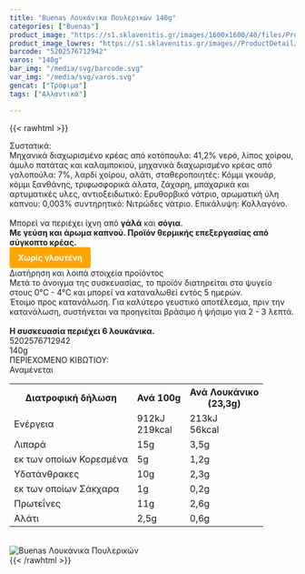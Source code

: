 ```yaml
---
title: "Buenas Λουκάνικα Πουλερικών 140g"
categories: ["Buenas"]
product_image: "https://s1.sklavenitis.gr/images/1600x1600/40/files/ProductMedia/Products/1296018/1.jpg"
product_image_lowres: "https://s1.sklavenitis.gr/images//ProductDetail/40/files/ProductMedia/Products/1296018/1.jpg"
barcode: "5202576712942"
varos: "140g"
bar_img: "/media/svg/barcode.svg"
var_img: "/media/svg/varos.svg"
gencat: ["Τρόφιμα"]
tags: ["Αλλαντικά"]

---
```

{{< rawhtml >}}

<div class="sload127">
    <div class="product">
        <div id="sistatika">Συστατικά:</div>
        <div class="alltext">Μηχανικά διαχωρισμένο κρέας από κοτόπουλο: 41,2% νερό, λίπος χοίρου, άμυλο πατάτας και
            καλαμποκιού, μηχανικά διαχωρισμένο κρέας από γαλοπούλα: 7%, λαρδί χοίρου, αλάτι, σταθεροποιητές: Κόμμι
            γκουάρ, κόμμι ξανθάνης, τριφωσφορικά άλατα, ζάχαρη, μπαχαρικά και αρτυματικές υλες, αντιοξειδωτικό:
            Ερυθορβικό νάτριο, αρωματική ύλη καπνου: 0,003% συντηρητικό: Νιτρώδες νάτριο. Επικάλυψη:
            Κολλαγόνο.<br><br>Μπορεί να περιέχει ίχνη από <b>γάλά</b> και <b>σόγια</b>.<br><b>Με γεύση και άρωμα καπvού.
                Προϊόν θερμικής επεξεργασίας από σύγκοπτο κρέας.</b></div>
                <p style="background:orange;margin:0px;padding:10px 15px;border-radius:4px;color:#fff; display: inline-block"><b>Χωρίς γλουτένη</b></p>
        <div class="keno"></div>
        <div id="loipa">Διατήρηση και λοιπά στοιχεία προϊόντος</div>
        <div class="alltext">Μετά το άνοιγμα της συσκευασίας, το προϊόν διατηρείται στο ψυγείο στους 0°C - 4°C και
            μπορεί να καταναλωθεί εντός 5 ημερών.<br>Έτοιμο προς κατανάλωση. Για καλύτερο γευστικό αποτέλεσμα, πριν την
            κατανάλωση, συστήνεται να προηγείται βράσιμο ή ψήσιμο για 2 - 3 λεπτά.<br><br><b>Η συσκευασία περιέχει 6
                λουκάνικα.</b></div>
        <div id="barcode">
            <div id="barimage1"></div><span id="bartext">5202576712942</span>
        </div>
        <div id="varos">
            <div id="varosimage1"></div><span id="varostext">140g</span>
        </div>
        <div id="kivotio">ΠΕΡΙΕΧΟΜΕΝΟ ΚΙΒΩΤΙΟΥ:<br>Αναμένεται</div>
        <div class="tabout">
            <table id="diatable">
                <tbody>
                    <tr>
                        <th>Διατροφική δήλωση</th>
                        <th>Ανά 100g</th>
                        <th>Ανά Λουκάνικο<br>(23,3g)</th>
                    </tr>
                    <tr>
                        <td class="texr2">Ενέργεια</td>
                        <td class="texr">912kJ<br>219kcal</td>
                        <td class="texr">213kJ<br>56kcal</td>
                    </tr>
                    <tr>
                        <td class="texr2">Λιπαρά</td>
                        <td class="texr">15g</td>
                        <td class="texr">3,5g</td>
                    </tr>
                    <tr>
                        <td class="gray">εκ των οποίων Κορεσµένα</td>
                        <td class="gray2">5g</td>
                        <td class="gray2">1,2g</td>
                    </tr>
                    <tr>
                        <td class="texr2">Yδατάνθρακες</td>
                        <td class="texr">10g</td>
                        <td class="texr">2,3g</td>
                    </tr>
                    <tr>
                        <td class="gray">εκ των οποίων Σάκχαρα</td>
                        <td class="gray2">1g</td>
                        <td class="gray2">0,2g</td>
                    </tr>
                    <tr>
                        <td class="texr2">Πρωτεΐνες</td>
                        <td class="texr">11g</td>
                        <td class="texr">2,6g</td>
                    </tr>
                    <tr>
                        <td class="texr2">Αλάτι</td>
                        <td class="texr">2,5g</td>
                        <td class="texr">0,6g</td>
                    </tr>
                </tbody>
            </table>
        </div><br>
        <div class="pimg"><img alt="Buenas Λουκάνικα Πουλερικών" title="Buenas Λουκάνικα Πουλερικών"
                src="/assets/images/buenas-loukanika-poulerikwn.jpg"></div>
    </div>
</div>
{{< /rawhtml >}}